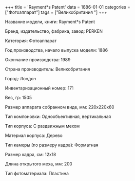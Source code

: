+++
title = 'Rayment*s Patent'
data = 1886-01-01
categories = ["Фотоаппарат"]
tags = ["Великобритания "]
+++

Название модели, книги: Rayment*s Patent

Бренд, издательство, фабрика, завод: PERKEN

Категория: Фотоаппарат

Год производства, начало выпуска модели: 1886

Окончание производства: 1989

Страна производитель: Великобритания

Город: Лондон

Инвентаризационный номер: 171

Вес, гр: 1505

Размер аппарата  собранном виде, мм: 220х220х60

Тип компоновки: Однообъективная, вертикальная

Тип корпуса: С раздвижным мехом

Материал корпуса: Дерево

Тип камеры (по размеру кадра): Форматная

Размер кадра, см: 12х18

Длина открытого меха, мм: 200

Тип фотоматериала: Пластина


